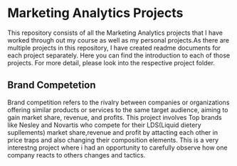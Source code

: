 # Marketing Analytics Projects
This repository consists of all the Marketing Analytics projects that I have worked through out my course as well as my personal projects.As there are multiple projects in this repository, I have created readme documents for each project separately. Here you can find the introduction to each of those projects. For more detail, please look into the respective project folder.
## Brand Competetion
Brand competition refers to the rivalry between companies or organizations offering similar products or services to the same target audience, aiming to gain market share, revenue, and profits. This project involves Top brands like Nesley and Novartis who compete for their LDS(Liquid dietery supllements) market share,revenue and profit by attacting each other in price traps and also changing their composition elements. This is a very interestng project where i had an opportunity to carefully observe how one company reacts to others changes and tactics.
